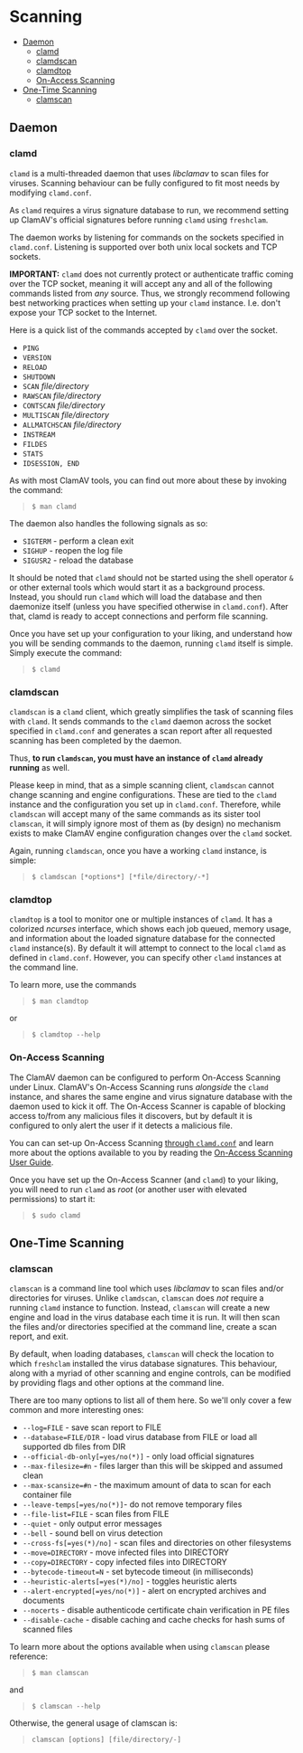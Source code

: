 # Scanning
<!-- TOC depthFrom:2 depthTo:6 withLinks:1 updateOnSave:1 orderedList:0 -->

- [Daemon](#daemon)
	- [clamd](#clamd)
	- [clamdscan](#clamdscan)
	- [clamdtop](#clamdtop)
	- [On-Access Scanning](#on-access-scanning)
- [One-Time Scanning](#one-time-scanning)
	- [clamscan](#clamscan)

<!-- /TOC -->

## Daemon

### clamd

`clamd` is a multi-threaded daemon that uses *libclamav* to scan files for viruses. Scanning behaviour can be fully configured to fit most needs by modifying `clamd.conf`.

As `clamd` requires a virus signature database to run, we recommend setting up ClamAV's official signatures before running `clamd` using `freshclam`.

The daemon works by listening for commands on the sockets specified in `clamd.conf`. Listening is supported over both unix local sockets and TCP sockets.

**IMPORTANT:** `clamd` does not currently protect or authenticate traffic coming over the TCP socket, meaning it will accept any and all of the following commands listed from *any* source. Thus, we strongly recommend following best networking practices when setting up your `clamd` instance. I.e. don't expose your TCP socket to the Internet.

Here is a quick list of the commands accepted by `clamd` over the socket.

- `PING`
- `VERSION`
- `RELOAD`
- `SHUTDOWN`
- `SCAN` *file/directory*
- `RAWSCAN` *file/directory*
- `CONTSCAN` *file/directory*
- `MULTISCAN` *file/directory*
- `ALLMATCHSCAN` *file/directory*
- `INSTREAM`
- `FILDES`
- `STATS`
- `IDSESSION, END`

As with most ClamAV tools, you can find out more about these by invoking the command:

> `$ man clamd`

The daemon also handles the following signals as so:

- `SIGTERM` - perform a clean exit
- `SIGHUP` - reopen the log file
- `SIGUSR2` - reload the database

It should be noted that `clamd` should not be started using the shell operator `&` or other external tools which would start it as a background process. Instead, you should run `clamd` which will load the database and then daemonize itself (unless you have specified otherwise in `clamd.conf`). After that, clamd is ready to accept connections and perform file scanning.

Once you have set up your configuration to your liking, and understand how you will be sending commands to the daemon, running `clamd` itself is simple. Simply execute the command:

> `$ clamd`

### clamdscan

`clamdscan` is a `clamd` client, which greatly simplifies the task of scanning files with `clamd`. It sends commands to the `clamd` daemon across the socket specified in `clamd.conf` and generates a scan report after all requested scanning has been completed by the daemon.

Thus, **to run `clamdscan`, you must have an instance of `clamd` already running** as well.

Please keep in mind, that as a simple scanning client, `clamdscan` cannot change scanning and engine configurations. These are tied to the `clamd` instance and the configuration you set up in `clamd.conf`. Therefore, while `clamdscan` will accept many of the same commands as its sister tool `clamscan`, it will simply ignore most of them as (by design) no mechanism exists to make ClamAV engine configuration changes over the `clamd` socket.

Again, running `clamdscan`, once you have a working `clamd` instance, is simple:

> `$ clamdscan [*options*] [*file/directory/-*]`

### clamdtop

`clamdtop` is a tool to monitor one or multiple instances of `clamd`. It has a colorized *ncurses* interface, which shows each job queued, memory usage, and information about the loaded signature database for the connected `clamd` instance(s). By default it will attempt to connect to the local `clamd` as defined in `clamd.conf`. However, you can specify other `clamd` instances at the command line.

To learn more, use the commands

> `$ man clamdtop`

or

> `$ clamdtop --help`

### On-Access Scanning

The ClamAV daemon can be configured to perform On-Access Scanning under Linux. ClamAV's On-Access Scanning runs *alongside* the `clamd` instance, and shares the same engine and virus signature database with the daemon used to kick it off. The On-Access Scanner is capable of blocking access to/from any malicious files it discovers, but by default it is configured to only alert the user if it detects a malicious file.

You can can set-up On-Access Scanning [through `clamd.conf`](Configuration.md#on-access-scanning) and learn more about the options available to you by reading the [On-Access Scanning User Guide](../OnAccess.md).

Once you have set up the On-Access Scanner (and `clamd`) to your liking, you will need to run `clamd` as *root* (or another user with elevated permissions) to start it:

> `$ sudo clamd`

## One-Time Scanning

### clamscan

`clamscan` is a command line tool which uses *libclamav* to scan files and/or directories for viruses. Unlike `clamdscan`, `clamscan` does *not* require a running `clamd` instance to function. Instead, `clamscan` will create a new engine and load in the virus database each time it is run. It will then scan the files and/or directories specified at the command line, create a scan report, and exit.

By default, when loading databases, `clamscan` will check the location to which `freshclam` installed the virus database signatures. This behaviour, along with a myriad of other scanning and engine controls, can be modified by providing flags and other options at the command line.

There are too many options to list all of them here. So we'll only cover a few common and more interesting ones:

- `--log=FILE` - save scan report to FILE
- `--database=FILE/DIR` - load virus database from FILE or load all supported db files from DIR
- `--official-db-only[=yes/no(*)]` - only load official signatures
- `--max-filesize=#n` - files larger than this will be skipped and assumed clean
- `--max-scansize=#n` - the maximum amount of data to scan for each container file
- `--leave-temps[=yes/no(*)]`- do not remove temporary files
- `--file-list=FILE` - scan files from FILE
- `--quiet` - only output error messages
- `--bell` - sound bell on virus detection
- `--cross-fs[=yes(*)/no]` - scan files and directories on other filesystems
- `--move=DIRECTORY` - move infected files into DIRECTORY
- `--copy=DIRECTORY` - copy infected files into DIRECTORY
- `--bytecode-timeout=N` - set bytecode timeout (in milliseconds)
- `--heuristic-alerts[=yes(*)/no]` - toggles heuristic alerts
- `--alert-encrypted[=yes/no(*)]` - alert on encrypted archives and documents
- `--nocerts` - disable authenticode certificate chain verification in PE files
- `--disable-cache` - disable caching and cache checks for hash sums of scanned files

To learn more about the options available when using `clamscan` please reference:

> `$ man clamscan`

and

> `$ clamscan --help`


Otherwise, the general usage of clamscan is:

> `clamscan [options] [file/directory/-]`
